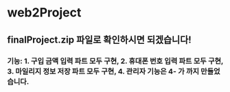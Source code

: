 # web2Project
## finalProject.zip 파일로 확인하시면 되겠습니다!
### 기능: 1. 구입 금액 입력 파트 모두 구현, 2. 휴대폰 번호 입력 파트 모두 구현, 3. 마일리지 정보 저장 파트 모두 구현, 4. 관리자 기능은 4- 가 까지 만들었습니다.
